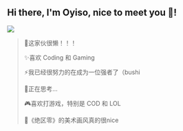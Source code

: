 ## Hi there, I'm Oyiso, nice to meet you 👋!

<!--
**kannafay/kannafay** is a ✨ _special_ ✨ repository because its `README.md` (this file) appears on your GitHub profile.

Here are some ideas to get you started:

- 🔭 I’m currently working on ...
- 🌱 I’m currently learning ...
- 👯 I’m looking to collaborate on ...
- 🤔 I’m looking for help with ...
- 💬 Ask me about ...
- 📫 How to reach me: ...
- 😄 Pronouns: ...
- ⚡ Fun fact: ...
-->

![](https://img.eyabc.cn/images/2024/03/25/vldps.png)

> 🤪这家伙很懒！！！
>
> ✨喜欢 Coding 和 Gaming
> 
> ⚡我已经很努力的在成为一位强者了（bushi
> 
> 🤔正在思考...
>
> 🎮喜欢打游戏，特别是 COD 和 LOL
>
> 🎨《绝区零》的美术画风真的很nice



